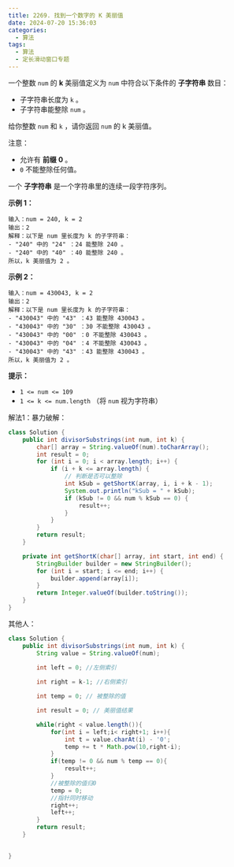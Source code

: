 ```yaml
---
title: 2269. 找到一个数字的 K 美丽值
date: 2024-07-20 15:36:03
categories:
  - 算法
tags:
  - 算法
  - 定长滑动窗口专题
---
```


一个整数 `num` 的 **k** 美丽值定义为 `num` 中符合以下条件的 **子字符串** 数目：

- 子字符串长度为 `k` 。
- 子字符串能整除 `num` 。

给你整数 `num` 和 `k` ，请你返回 `num` 的 k 美丽值。

注意：

- 允许有 **前缀** **0** 。
- `0` 不能整除任何值。

一个 **子字符串** 是一个字符串里的连续一段字符序列。

 

**示例 1：**

```
输入：num = 240, k = 2
输出：2
解释：以下是 num 里长度为 k 的子字符串：
- "240" 中的 "24" ：24 能整除 240 。
- "240" 中的 "40" ：40 能整除 240 。
所以，k 美丽值为 2 。
```

**示例 2：**

```
输入：num = 430043, k = 2
输出：2
解释：以下是 num 里长度为 k 的子字符串：
- "430043" 中的 "43" ：43 能整除 430043 。
- "430043" 中的 "30" ：30 不能整除 430043 。
- "430043" 中的 "00" ：0 不能整除 430043 。
- "430043" 中的 "04" ：4 不能整除 430043 。
- "430043" 中的 "43" ：43 能整除 430043 。
所以，k 美丽值为 2 。
```

 

**提示：**

- `1 <= num <= 109`
- `1 <= k <= num.length` （将 `num` 视为字符串）

解法1：暴力破解：

```java
class Solution {
    public int divisorSubstrings(int num, int k) {
        char[] array = String.valueOf(num).toCharArray();
        int result = 0;
        for (int i = 0; i < array.length; i++) {
            if (i + k <= array.length) {
                // 判断是否可以整除
                int kSub = getShortK(array, i, i + k - 1);
                System.out.println("kSub = " + kSub);
                if (kSub != 0 && num % kSub == 0) {
                    result++;
                }
            }
        }
        return result;
    }

    private int getShortK(char[] array, int start, int end) {
        StringBuilder builder = new StringBuilder();
        for (int i = start; i <= end; i++) {
            builder.append(array[i]);
        }
        return Integer.valueOf(builder.toString());
    }
}
```



其他人：

```java
class Solution {
    public int divisorSubstrings(int num, int k) {
        String value = String.valueOf(num);
        
        int left = 0; //左侧索引

        int right = k-1; //右侧索引

        int temp = 0; // 被整除的值

        int result = 0; // 美丽值结果

        while(right < value.length()){
            for(int i = left;i< right+1; i++){
                int t = value.charAt(i) - '0';
                temp += t * Math.pow(10,right-i);
            }
            if(temp != 0 && num % temp == 0){
                result++;
            }
            //被整除的值归0
            temp = 0;
            //指针同时移动
            right++;
            left++;
        }
        return result;
    }

    
}
```


